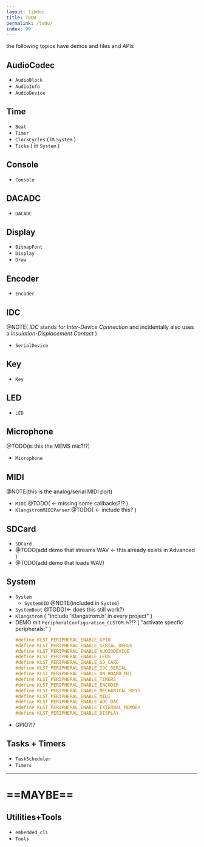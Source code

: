 ```yaml
---
layout: libdoc
title: TODO
permalink: /todo/
index: 99
---
```


the following topics have demos and files and APIs

## AudioCodec

- `AudioBlock`
- `AudioInfo`
- `AudioDevice`

## Time

- `Beat`
- `Timer`
- `ClockCycles` ( in `System` )
- `Ticks` ( in `System` )

## Console

- `Console`

## DACADC

- `DACADC`

## Display

- `BitmapFont`
- `Display`
- `Draw`

## Encoder

- `Encoder`

## IDC

@NOTE( *IDC* stands for *Inter-Device Connection* and incidentally also uses a *Insulation-Displacement Contact* )

- `SerialDevice`

## Key

- `Key`

## LED

- `LED`

## Microphone

@TODO(is this the MEMS mic?!?)

- `Microphone`

## MIDI

@NOTE(this is the analog/serial MIDI port)

- `MIDI` @TODO( <- missing some callbacks?!? )
- `KlangstromMIDIParser` @TODO( <- include this? )

## SDCard

- `SDCard`
- @TODO(add demo that streams WAV <- this already exists in Advanced )
- @TODO(add demo that loads WAV)

## System

- `System`
    - `SystemUID` @NOTE(included in `System`)
- `SystemBoot` @TODO(<- does this still work?)
- `Klangstrom` ( "include 'Klangstrom.h' in every project" )
- DEMO mit `PeripheralConfiguration_CUSTOM.h`?!? ( "activate specfic peripherals:" )
    ```c
    #define KLST_PERIPHERAL_ENABLE_GPIO
    #define KLST_PERIPHERAL_ENABLE_SERIAL_DEBUG
    #define KLST_PERIPHERAL_ENABLE_AUDIODEVICE
    #define KLST_PERIPHERAL_ENABLE_LEDS
    #define KLST_PERIPHERAL_ENABLE_SD_CARD
    #define KLST_PERIPHERAL_ENABLE_IDC_SERIAL
    #define KLST_PERIPHERAL_ENABLE_ON_BOARD_MIC
    #define KLST_PERIPHERAL_ENABLE_TIMERS
    #define KLST_PERIPHERAL_ENABLE_ENCODER
    #define KLST_PERIPHERAL_ENABLE_MECHANICAL_KEYS
    #define KLST_PERIPHERAL_ENABLE_MIDI
    #define KLST_PERIPHERAL_ENABLE_ADC_DAC
    #define KLST_PERIPHERAL_ENABLE_EXTERNAL_MEMORY
    #define KLST_PERIPHERAL_ENABLE_DISPLAY
    ```
- GPIO?!?

## Tasks + Timers

- `TaskScheduler`
- `Timers`

---

# ==MAYBE==

## Utilities+Tools

- `embedded_cli`
- `Tools`